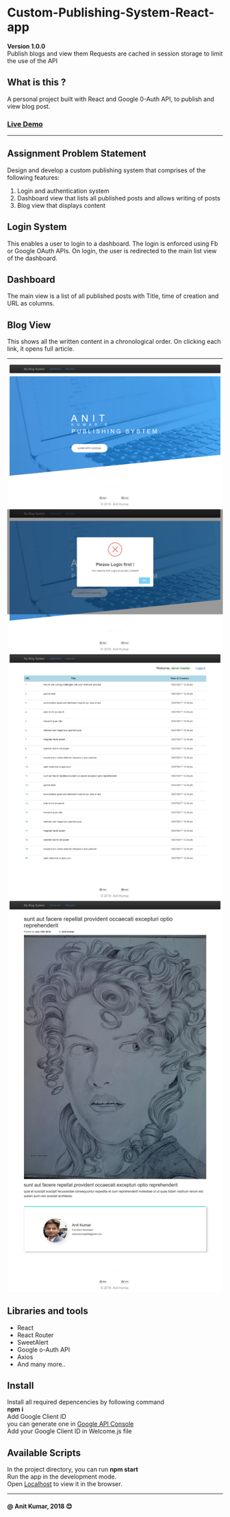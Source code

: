 # Custom-Publishing-System-React-app  
**Version 1.0.0**\
Publish blogs and view them
Requests are cached in session storage to limit the use of the API
## What is this ?
A personal project built with React and Google 0-Auth API, to publish and view blog post.
### [Live Demo](https://custom-blog-system.netlify.app/)
---
## Assignment Problem Statement
Design and develop a custom publishing system that comprises of the following features:
1. Login and authentication system
2. Dashboard view that lists all published posts and allows writing of posts
3. Blog view that displays content

Login System
-------------
This enables a user to login to a dashboard. The login is enforced using Fb or Google OAuth APIs. On login, the user is redirected to the main list view of the dashboard.

Dashboard
----------
The main view is a list of all published posts with Title, time of creation and URL as columns.

Blog View
----------
This shows all the written content in a chronological order. On clicking each link, it opens full article.

---

![](Screenshots/Screenshot_2018-07-15%20React%20App.png)
![](Screenshots/Screenshot_2018-07-15%20React%20App(1).png)
![](Screenshots/Screenshot_2018-07-15%20React%20App(2).png)
![](Screenshots/Screenshot_2018-07-15%20React%20App.jpg)
## Libraries and tools
- React
- React Router
- SweetAlert
- Google o-Auth API
- Axios
- And many more..
## Install
Install all required depencencies by following command \
**npm i** \
Add Google Client ID \
you can generate one in [Google API Console](https://console.developers.google.com/apis/credentials)\
Add your Google Client ID in Welcome.js file
## Available Scripts
In the project directory, you can run **npm start** \
Run the app in the development mode.\
Open [Localhost](http://localhost:3000) to view it in the browser.

---
#### @ Anit Kumar, 2018  :blush:
